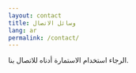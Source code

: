 ```yaml
---
layout: contact
title: وسائل الاتصال
lang: ar
permalink: /contact/
---
```


الرجاء استخدام الاستمارة أدناه للاتصال بنا.

